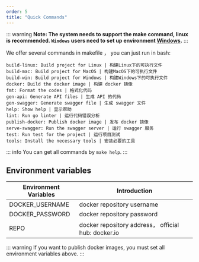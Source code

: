 ```yaml
---
order: 5
title: "Quick Commands"
---
```


::: warning
**Note: The system needs to support the make command, linux is recommended. `Windows` users need to set up environment [Windows](/guide/FAQ.html#how-to-configure-the-windows-environment).**
:::

We offer several commands in makefile ， you can just run in bash:

```shell
build-linux: Build project for Linux | 构建Linux下的可执行文件
build-mac: Build project for MacOS | 构建MacOS下的可执行文件
build-win: Build project for Windows | 构建Windows下的可执行文件
docker: Build the docker image | 构建 docker 镜像
fmt: Format the codes | 格式化代码
gen-api: Generate API files | 生成 API 的代码
gen-swagger: Generate swagger file | 生成 swagger 文件
help: Show help | 显示帮助
lint: Run go linter | 运行代码错误分析
publish-docker: Publish docker image | 发布 docker 镜像
serve-swagger: Run the swagger server | 运行 swagger 服务
test: Run test for the project | 运行项目测试
tools: Install the necessary tools | 安装必要的工具
```

::: info
You can get all commands by `make help`.
:::

## Environment variables

| Environment Variables | Introduction                                        |
| --------------------- | --------------------------------------------------- |
| DOCKER_USERNAME       | docker repository username                          |
| DOCKER_PASSWORD       | docker repository password                          |
| REPO                  | docker repository address， official hub: docker.io |

::: warning
If you want to publish docker images, you must set all environment variables above.
:::
